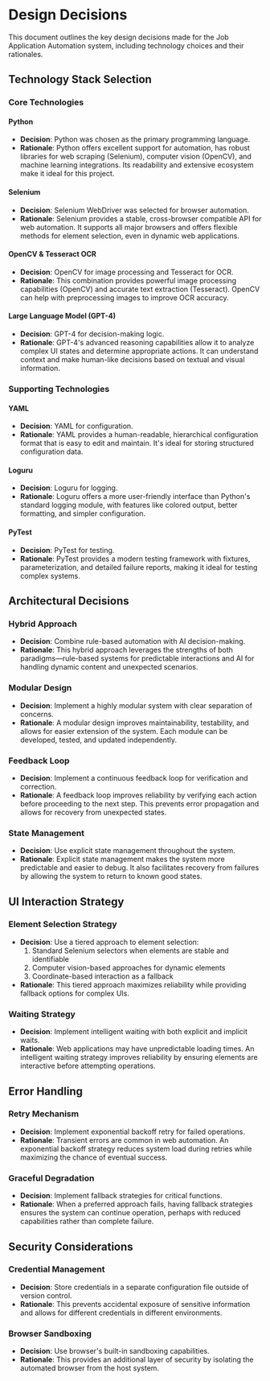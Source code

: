 # Design Decisions

This document outlines the key design decisions made for the Job Application Automation system, including technology choices and their rationales.

## Technology Stack Selection

### Core Technologies

#### Python
- **Decision**: Python was chosen as the primary programming language.
- **Rationale**: Python offers excellent support for automation, has robust libraries for web scraping (Selenium), computer vision (OpenCV), and machine learning integrations. Its readability and extensive ecosystem make it ideal for this project.

#### Selenium
- **Decision**: Selenium WebDriver was selected for browser automation.
- **Rationale**: Selenium provides a stable, cross-browser compatible API for web automation. It supports all major browsers and offers flexible methods for element selection, even in dynamic web applications.

#### OpenCV & Tesseract OCR
- **Decision**: OpenCV for image processing and Tesseract for OCR.
- **Rationale**: This combination provides powerful image processing capabilities (OpenCV) and accurate text extraction (Tesseract). OpenCV can help with preprocessing images to improve OCR accuracy.

#### Large Language Model (GPT-4)
- **Decision**: GPT-4 for decision-making logic.
- **Rationale**: GPT-4's advanced reasoning capabilities allow it to analyze complex UI states and determine appropriate actions. It can understand context and make human-like decisions based on textual and visual information.

### Supporting Technologies

#### YAML
- **Decision**: YAML for configuration.
- **Rationale**: YAML provides a human-readable, hierarchical configuration format that is easy to edit and maintain. It's ideal for storing structured configuration data.

#### Loguru
- **Decision**: Loguru for logging.
- **Rationale**: Loguru offers a more user-friendly interface than Python's standard logging module, with features like colored output, better formatting, and simpler configuration.

#### PyTest
- **Decision**: PyTest for testing.
- **Rationale**: PyTest provides a modern testing framework with fixtures, parameterization, and detailed failure reports, making it ideal for testing complex systems.

## Architectural Decisions

### Hybrid Approach
- **Decision**: Combine rule-based automation with AI decision-making.
- **Rationale**: This hybrid approach leverages the strengths of both paradigms—rule-based systems for predictable interactions and AI for handling dynamic content and unexpected scenarios.

### Modular Design
- **Decision**: Implement a highly modular system with clear separation of concerns.
- **Rationale**: A modular design improves maintainability, testability, and allows for easier extension of the system. Each module can be developed, tested, and updated independently.

### Feedback Loop
- **Decision**: Implement a continuous feedback loop for verification and correction.
- **Rationale**: A feedback loop improves reliability by verifying each action before proceeding to the next step. This prevents error propagation and allows for recovery from unexpected states.

### State Management
- **Decision**: Use explicit state management throughout the system.
- **Rationale**: Explicit state management makes the system more predictable and easier to debug. It also facilitates recovery from failures by allowing the system to return to known good states.

## UI Interaction Strategy

### Element Selection Strategy
- **Decision**: Use a tiered approach to element selection:
  1. Standard Selenium selectors when elements are stable and identifiable
  2. Computer vision-based approaches for dynamic elements
  3. Coordinate-based interaction as a fallback
- **Rationale**: This tiered approach maximizes reliability while providing fallback options for complex UIs.

### Waiting Strategy
- **Decision**: Implement intelligent waiting with both explicit and implicit waits.
- **Rationale**: Web applications may have unpredictable loading times. An intelligent waiting strategy improves reliability by ensuring elements are interactive before attempting operations.

## Error Handling

### Retry Mechanism
- **Decision**: Implement exponential backoff retry for failed operations.
- **Rationale**: Transient errors are common in web automation. An exponential backoff strategy reduces system load during retries while maximizing the chance of eventual success.

### Graceful Degradation
- **Decision**: Implement fallback strategies for critical functions.
- **Rationale**: When a preferred approach fails, having fallback strategies ensures the system can continue operation, perhaps with reduced capabilities rather than complete failure.

## Security Considerations

### Credential Management
- **Decision**: Store credentials in a separate configuration file outside of version control.
- **Rationale**: This prevents accidental exposure of sensitive information and allows for different credentials in different environments.

### Browser Sandboxing
- **Decision**: Use browser's built-in sandboxing capabilities.
- **Rationale**: This provides an additional layer of security by isolating the automated browser from the host system. 